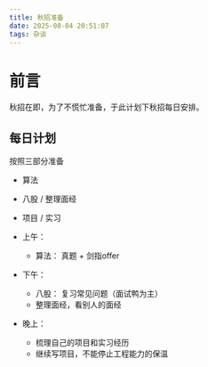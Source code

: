 ```yaml
---
title: 秋招准备
date: 2025-08-04 20:51:07
tags: 杂谈
---
```


# 前言
秋招在即，为了不慌忙准备，于此计划下秋招每日安排。
## 每日计划
按照三部分准备
- 算法
- 八股 / 整理面经
- 项目 / 实习

- 上午：
  - 算法： 真题 + 剑指offer
- 下午：
  - 八股： 复习常见问题（面试鸭为主）
  - 整理面经，看别人的面经
- 晚上：
  - 梳理自己的项目和实习经历
  - 继续写项目，不能停止工程能力的保温